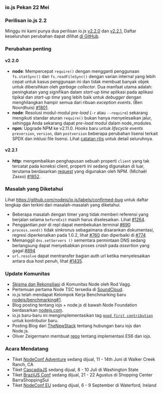 ### io.js Pekan 22 Mei

### Perilisan io.js 2.2

Minggu ini kami punya dua perilisan io.js [v2.2.0](https://iojs.org/dist/v2.2.0/) dan [v2.2.1](https://iojs.org/dist/v2.2.1/), Daftar keseluruhan perubahan dapat dilihat [di GitHub](https://github.com/nodejs/io.js/blob/master/CHANGELOG.md).

### Perubahan penting

#### v2.2.0

* **node**: Mempercepat `require()` dengan mengganti penggunaan `fs.statSync()` dan `fs.readFileSync()` dengan varian internal yang lebih cepat untuk kasus penggunaan ini dan tidak membuat banyak objek untuk dibersihkan oleh *garbage collector*. Dua manfaat utama adalah: peningkatan yang signifikan dalam *start-up time* aplikasi pada aplikasi tipikal dan *start-up time* yang lebih baik untuk *debugger* dengan menghilangkan hampir semua dari ribuan *exception events*. (Ben Noordhuis) [#1801](https://github.com/nodejs/io.js/pull/1801).
* **node**: Resolusi modul-modul *pre-load* (`-r` atau `--require`) sekarang mengikuti standar aturan `require()` bukan hanya menyelesaikan jalur, sehingga Anda sekarang dapat *pre-load* modul dalam node_modules.
* **npm**: Upgrade NPM ke v2.11.0. *Hooks* baru untuk *lifecycle events* `preversion`, `version`, dan `postversion` beberapa perubahan lisensi terkait SPDX  dan inklusi file lisensi. Lihat [catatan rilis](https://github.com/npm/npm/releases/tag/v2.11.0) untuk detail seluruhnya.

#### v2.2.1

* **http**: mengembalikan penghapusan sebuah properti `client` yang tak tercatat  pada koneksi client, properti ini sedang digunakan di luar, terutama berdasarkan [request](https://github.com/request/request) yang digunakan oleh NPM. (Michaël Zasso) [#1852](https://github.com/nodejs/io.js/pull/1852).

### Masalah yang Diketahui

Lihat https://github.com/nodejs/io.js/labels/confirmed-bug untuk daftar lengkap dan terkini dari masalah-masalah yang diketahui.

* Beberapa masalah dengan timer yang tidak memberi referensi yang berjalan selama `beforeExit` masih harus diselesaikan. Lihat [#1264](https://github.com/nodejs/io.js/issues/1264).
* Penggantian *pair* di repl dapat membekukan terminal [#690](https://github.com/nodejs/io.js/issues/690)
* `process.send()` tidak sinkronus sebagaimana disarankan dokumentasi, regresi diperkenalkan pada 1.0.2, lihat [#760](https://github.com/nodejs/io.js/issues/760) dan diperbaiki di [#774](https://github.com/nodejs/io.js/issues/774)
* Memanggil `dns.setServers ()` sementara permintaan DNS sedang berlangsung dapat menyebabkan proses *crash* pada *assertion* yang gagal [#894](https://github.com/nodejs/io.js/issues/894)
* `url.resolve` dapat mentransfer bagian auth url ketika menyelesaikan antara dua host penuh, lihat [#1435](https://github.com/nodejs/io.js/issues/1435).

### Update Komunitas


* [Skisma dan Rekonsiliasi](https://nodesource.com/blog/was-this-trip-really-necessary) di Komunitas Node oleh Rod Vagg.
* Pertemuan pertama Node TSC tersedia di [SoundCloud](https://soundcloud.com/node-foundation/tsc-meeting-2015-05-27).
* io.js telah mendapat Kelompok Kerja Benchmarking baru [nodejs/benchmarking#1](https://github.com/nodejs/benchmarking/issues/1).
* Blog posting tentang iojs + node.js di bawah Node Foundation berdasarkan [nodejs.com](http://blog.nodejs.org/2015/05/15/the-nodejs-foundation-benefits-all/).
* io.js baru-baru ini mengimplementasikan tag [`good first contribution`](https://github.com/nodejs/io.js/labels/good%20first%20contribution) untuk kontributor baru.
* Posting Blog dari [TheNewStack](http://thenewstack.io/io-js-and-node-js-have-united-and-thats-a-good-thing/) tentang hubungan baru iojs dan Node.js.
* Oliver Zeigermann membuat [repo](https://github.com/DJCordhose/ecmascript-2015-iojs) tentang implementasi ES6 dan iojs.


### Acara Mendatang

* Tiket [NodeConf Adventure](http://nodeconf.com/) sedang dijual, 11 - 14th Juni di Walker Creek Ranch, CA
* Tiket [CascadiaJS](http://2015.cascadiajs.com/) sedang dijual, 8 - 10 Juli di Washington State
* Tiket [BrazilJS Conf](http://braziljs.com.br/) sedang dijual, 21 - 22 Agustus di Shopping Center BarraShoppingSul
* Tiket [NodeConf EU](http://nodeconf.eu/) sedang dijual, 6 - 9 September di Waterford, Ireland
